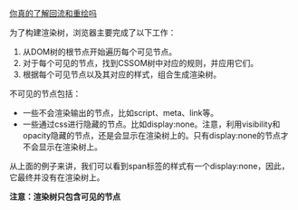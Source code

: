 [你真的了解回流和重绘吗 ](https://juejin.cn/post/6844903779700047885)





为了构建渲染树，浏览器主要完成了以下工作：

1. 从DOM树的根节点开始遍历每个可见节点。
2. 对于每个可见的节点，找到CSSOM树中对应的规则，并应用它们。
3. 根据每个可见节点以及其对应的样式，组合生成渲染树。





不可见的节点包括：

- 一些不会渲染输出的节点，比如script、meta、link等。
- 一些通过css进行隐藏的节点。比如display:none。注意，利用visibility和opacity隐藏的节点，还是会显示在渲染树上的。只有display:none的节点才不会显示在渲染树上。

从上面的例子来讲，我们可以看到span标签的样式有一个display:none，因此，它最终并没有在渲染树上。

**注意：渲染树只包含可见的节点**

